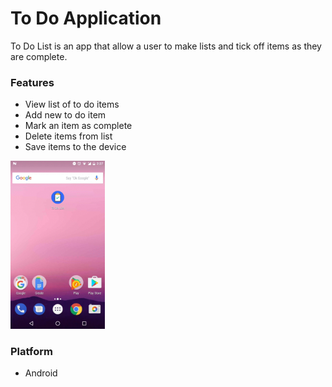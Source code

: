 # To Do Application

To Do List is an app that allow a user to make lists and tick off items as they are complete.


### Features
* View list of to do items
* Add new to do item
* Mark an item as complete
* Delete items from list
* Save items to the device

<img src="/screenshots/to-do-app.gif" height="30%" width="30%">


### Platform

* Android
 
